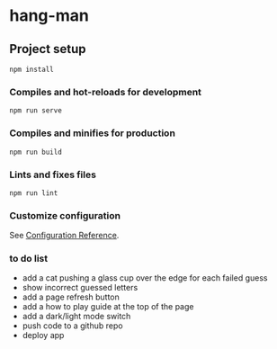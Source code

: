 # hang-man

## Project setup
```
npm install
```

### Compiles and hot-reloads for development
```
npm run serve
```

### Compiles and minifies for production
```
npm run build
```

### Lints and fixes files
```
npm run lint
```

### Customize configuration
See [Configuration Reference](https://cli.vuejs.org/config/).


### to do list 
- add a cat pushing a glass cup over the edge for each failed guess
- show incorrect guessed letters 
- add a page refresh button 
- add a how to play guide at the top of the page 
- add a dark/light mode switch
- push code to a github repo  
- deploy app 
